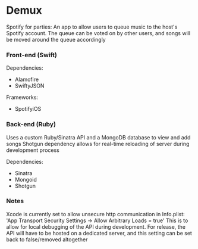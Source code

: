 # Demux
Spotify for parties: An app to allow users to queue music to the host's Spotify account. The queue can be voted on by other users, and songs will be moved around the queue accordingly

### Front-end (Swift)
Dependencies:
- Alamofire
- SwiftyJSON

Frameworks:
- SpotifyiOS

### Back-end (Ruby)
Uses a custom Ruby/Sinatra API and a MongoDB database to view and add songs
Shotgun dependency allows for real-time reloading of server during development process

Dependencies:
- Sinatra
- Mongoid
- Shotgun

### Notes
Xcode is currently set to allow unsecure http communication in Info.plist: 'App Transport Security Settings -> Allow Arbitrary Loads = true'
This is to allow for local debugging of the API during development. For release, the API will have to be hosted on a dedicated server, and this setting can be set back to false/removed altogether
